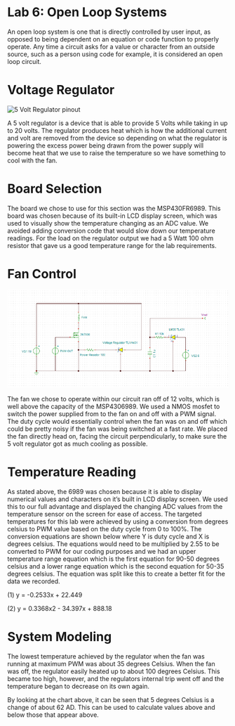 # Lab 6: Open Loop Systems
An open loop system is one that is directly controlled by user input, as opposed to being dependent on an equation or code function to properly operate. Any time a circuit asks for a value or character from an outside source, such as a person using code for example, it is considered an open loop circuit.
# Voltage Regulator
![5 Volt Regulator pinout](https://www.electrical4u.com/images/2017/march/1489671183.png)

A 5 volt regulator is a device that is able to provide 5 Volts while taking in up to 20 volts. The regulator produces heat which is how the additional current and volt are removed from the device so depending on what the regulator is powering the excess power being drawn from the power supply will become heat that we use to raise the temperature so we have something to cool with the fan. 
# Board Selection
The board we chose to use for this section was the MSP430FR6989. This board was chosen because of its built-in LCD display screen, which was used to visually show the temperature changing as an ADC value. We avoided adding conversion code that would slow down our temperature readings. For the load on the regulator output we had a 5 Watt 100 ohm resistor that gave us a good temperature range for the lab requirements.
# Fan Control
![Open Loop Schematic](https://github.com/RU09342/lab-6taking-control-over-your-embedded-life-kevinandnathan/blob/master/Open%20Loop%20Systems/OpenloopSchematic.PNG)

The fan we chose to operate within our circuit ran off of 12 volts, which is well above the capacity of the MSP4306989. We used a NMOS mosfet to switch the power supplied from to the fan on and off with a PWM signal. The duty cycle would essentially control when the fan was on and off which could be pretty noisy if the fan was being switched at a fast rate. We placed the fan directly head on, facing the circuit perpendicularly, to make sure the 5 volt regulator got as much cooling as possible.

# Temperature Reading
As stated above, the 6989 was chosen because it is able to display numerical values and characters on it’s built in LCD display screen. We used this to our full advantage and displayed the changing ADC values from the temperature sensor on the screen for ease of access. The targeted temperatures for this lab were achieved by using a conversion from degrees celsius to PWM value based on the duty cycle from 0 to 100%. The conversion equations are shown below where Y is duty cycle and X is degrees celsius. The equations would need to be multiplied by 2.55 to be converted to PWM for our coding purposes and we had an upper temperature range equation which is the first equation for 90-50 degrees celsius and a lower range equation which is the second equation for 50-35 degrees celsius. The equation was split like this to create a better fit for the data we recorded.

(1) y = -0.2533x + 22.449

(2) y = 0.3368x2 - 34.397x + 888.18
 
# System Modeling
The lowest temperature achieved by the regulator when the fan was running at maximum PWM was about 35 degrees Celsius. When the fan was off, the regulator easily heated up to about 100 degrees Celsius. This became too high, however, and the regulators internal trip went off and the temperature began to decrease on its own again.

By looking at the chart above, it can be seen that 5 degrees Celsius is a change of about 62 AD. This can be used to calculate values above and below those that appear above.
